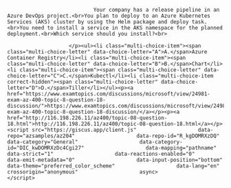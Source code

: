 <p class="card-text">
							
								Your company has a release pipeline in an Azure DevOps project.<br>You plan to deploy to an Azure Kubernetes Services (AKS) cluster by using the Helm package and deploy task.<br>You need to install a service in the AKS namespace for the planned deployment.<br>Which service should you install?<br>
							
						</p><ul><li class="multi-choice-item"><span class="multi-choice-letter" data-choice-letter="A">A.</span>Azure Container Registry</li><li class="multi-choice-item"><span class="multi-choice-letter" data-choice-letter="B">B.</span>Chart</li><li class="multi-choice-item"><span class="multi-choice-letter" data-choice-letter="C">C.</span>Kubectl</li><li class="multi-choice-item correct-hidden"><span class="multi-choice-letter" data-choice-letter="D">D.</span>Tiller</li></ul><p><a href="https://www.examtopics.com/discussions/microsoft/view/24981-exam-az-400-topic-8-question-18-discussion/">https://www.examtopics.com/discussions/microsoft/view/24981-exam-az-400-topic-8-question-18-discussion/</a></p><p><a href="http://116.198.226.11/az400/topic-08-question-18.html">http://116.198.226.11/az400/topic-08-question-18.html</a></p><script src="https://giscus.app/client.js"                    data-repo="azsamples/az204"                    data-repo-id="R_kgDOMRXzDQ"                    data-category="General"                    data-category-id="DIC_kwDOMRXzDc4Cgi27"                    data-mapping="pathname"                    data-strict="1"                    data-reactions-enabled="0"                    data-emit-metadata="0"                    data-input-position="bottom"                    data-theme="preferred_color_scheme"                    data-lang="en"                    crossorigin="anonymous"                    async>                    </script>